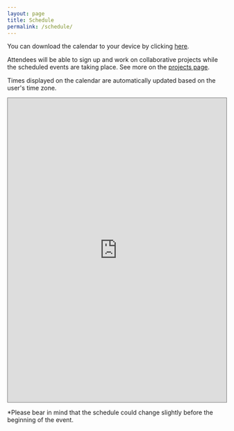 ```yaml
---
layout: page
title: Schedule
permalink: /schedule/
---
```


You can download the calendar to your device by clicking [here](https://calendar.google.com/calendar/ical/bhg-donostia%40bcbl.eu/public/basic.ics).

Attendees will be able to sign up and work on collaborative projects while the scheduled events are taking place. See more on the [projects page](https://brainhack-donostia.github.io/projects/).

Times displayed on the calendar are automatically updated based on the user's time zone.

<div id='calendar-container'>
<iframe src="https://calendar.google.com/calendar/embed?height=1000&amp;wkst=2&amp;bgcolor=%23ECF0F1&amp;src=YmhnLWRvbm9zdGlhQGJjYmwuZXU&amp;color=%23ECF0F1&amp;title=Brainhack%20Donostia%202021&amp;mode=AGENDA&amp;showTabs=0&amp;showCalendars=0&amp;showPrint=0&amp;tab=mc&amp;mode=week&amp;dates=20211122/20211124&amp;ctz=Europe/Berlin" style="border:solid 1px #777" width="100%" height="700" frameborder="0" scrolling="no"></iframe>
</div>

*Please bear in mind that the schedule could change slightly before the beginning of the event.

<script type="text/javascript">
  var timezone = jstz.determine();
  var pref = '<iframe src="https://calendar.google.com/calendar/embed?height=1000&amp;wkst=2&amp;bgcolor=%234a578e&amp;src=YmhnLWRvbm9zdGlhQGJjYmwuZXU&amp;color=%23039BE5&amp;title=Brainhack%20Donostia%202020&amp;mode=AGENDA&amp;showTabs=0&amp;showCalendars=0&amp;showPrint=0&amp;tab=mc&mode=week&dates=20211122/20211124&amp;ctz=';
  var suff = '" style="border:solid 1px #777" width="100%" height="1000" frameborder="0" scrolling="no"></iframe>';
  var iframe_html = pref + timezone.name() + suff;
  document.getElementById('calendar-container').innerHTML = iframe_html;
</script>